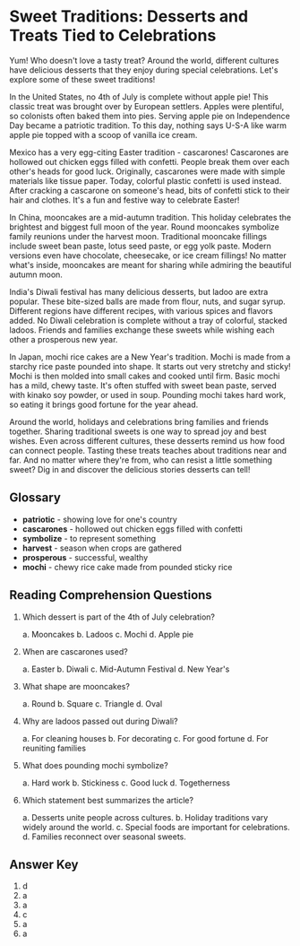 # Sweet Traditions: Desserts and Treats Tied to Celebrations

Yum! Who doesn't love a tasty treat? Around the world, different cultures have delicious desserts that they enjoy during special celebrations. Let's explore some of these sweet traditions!

In the United States, no 4th of July is complete without apple pie! This classic treat was brought over by European settlers. Apples were plentiful, so colonists often baked them into pies. Serving apple pie on Independence Day became a patriotic tradition. To this day, nothing says U-S-A like warm apple pie topped with a scoop of vanilla ice cream.

Mexico has a very egg-citing Easter tradition - cascarones! Cascarones are hollowed out chicken eggs filled with confetti. People break them over each other's heads for good luck. Originally, cascarones were made with simple materials like tissue paper. Today, colorful plastic confetti is used instead. After cracking a cascarone on someone's head, bits of confetti stick to their hair and clothes. It's a fun and festive way to celebrate Easter!

In China, mooncakes are a mid-autumn tradition. This holiday celebrates the brightest and biggest full moon of the year. Round mooncakes symbolize family reunions under the harvest moon. Traditional mooncake fillings include sweet bean paste, lotus seed paste, or egg yolk paste. Modern versions even have chocolate, cheesecake, or ice cream fillings! No matter what's inside, mooncakes are meant for sharing while admiring the beautiful autumn moon.

India's Diwali festival has many delicious desserts, but ladoo are extra popular. These bite-sized balls are made from flour, nuts, and sugar syrup. Different regions have different recipes, with various spices and flavors added. No Diwali celebration is complete without a tray of colorful, stacked ladoos. Friends and families exchange these sweets while wishing each other a prosperous new year.

In Japan, mochi rice cakes are a New Year's tradition. Mochi is made from a starchy rice paste pounded into shape. It starts out very stretchy and sticky! Mochi is then molded into small cakes and cooked until firm. Basic mochi has a mild, chewy taste. It's often stuffed with sweet bean paste, served with kinako soy powder, or used in soup. Pounding mochi takes hard work, so eating it brings good fortune for the year ahead.

Around the world, holidays and celebrations bring families and friends together. Sharing traditional sweets is one way to spread joy and best wishes. Even across different cultures, these desserts remind us how food can connect people. Tasting these treats teaches about traditions near and far. And no matter where they're from, who can resist a little something sweet? Dig in and discover the delicious stories desserts can tell!

## Glossary

- **patriotic** - showing love for one's country
- **cascarones** - hollowed out chicken eggs filled with confetti
- **symbolize** - to represent something
- **harvest** - season when crops are gathered
- **prosperous** - successful, wealthy
- **mochi** - chewy rice cake made from pounded sticky rice

## Reading Comprehension Questions

1. Which dessert is part of the 4th of July celebration?

   a. Mooncakes
   b. Ladoos
   c. Mochi
   d. Apple pie

2. When are cascarones used?

   a. Easter
   b. Diwali
   c. Mid-Autumn Festival
   d. New Year's

3. What shape are mooncakes?

   a. Round
   b. Square
   c. Triangle
   d. Oval

4. Why are ladoos passed out during Diwali?

   a. For cleaning houses
   b. For decorating
   c. For good fortune
   d. For reuniting families

5. What does pounding mochi symbolize?

   a. Hard work
   b. Stickiness
   c. Good luck
   d. Togetherness

6. Which statement best summarizes the article?

   a. Desserts unite people across cultures.
   b. Holiday traditions vary widely around the world.
   c. Special foods are important for celebrations.
   d. Families reconnect over seasonal sweets.

## Answer Key

1. d
2. a
3. a
4. c
5. a
6. a
